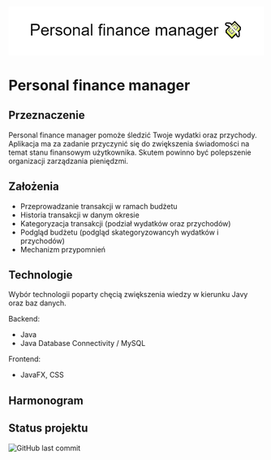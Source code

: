 ![](images/Background.png)
# Personal finance manager

## Przeznaczenie 
Personal finance manager pomoże śledzić Twoje wydatki oraz przychody. Aplikacja ma za zadanie przyczynić się do zwiększenia świadomości na temat stanu finansowym użytkownika. Skutem powinno
być polepszenie organizacji zarządzania pieniędzmi.

## Założenia 
- Przeprowadzanie transakcji w ramach budżetu
- Historia transakcji w danym okresie
- Kategoryzacja transakcji (podział wydatków oraz przychodów)
- Podgląd budżetu (podgląd skategoryzowancyh wydatków i przychodów)
- Mechanizm przypomnień

## Technologie
Wybór technologii poparty chęcią zwiększenia wiedzy w kierunku Javy oraz baz danych.

Backend: 
- Java
- Java Database Connectivity / MySQL

Frontend:
- JavaFX, CSS

## Harmonogram


## Status projektu

![GitHub last commit](https://img.shields.io/github/last-commit/xzqvac/ipp_Radoslaw_Kawka_2022?style=for-the-badge)










